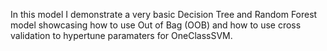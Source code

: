 

In this model I demonstrate a very basic Decision Tree and Random Forest model showcasing how to use Out of Bag (OOB) and how to use cross validation to hypertune paramaters for OneClassSVM.  

